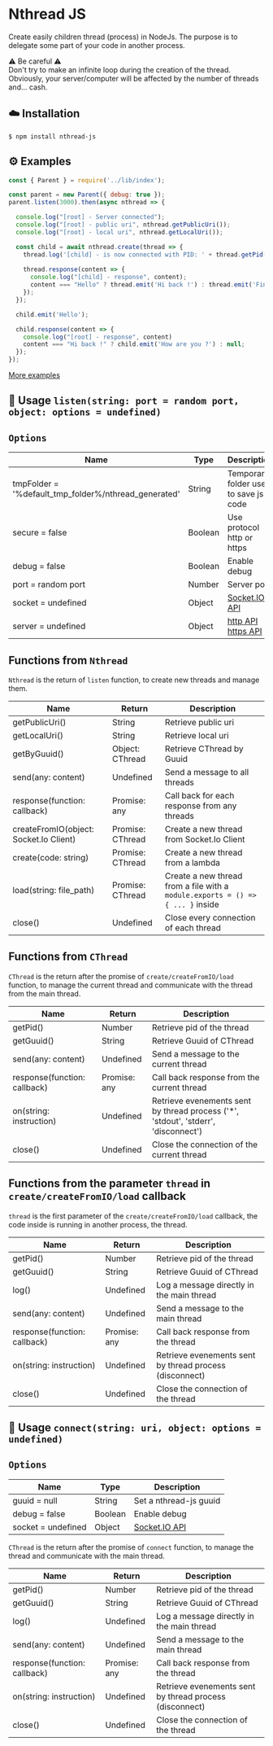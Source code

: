 # Nthread JS
Create easily children thread (process) in NodeJs. The purpose is to delegate some part of your code in another process.  
  
⚠ Be careful ⚠  
Don't try to make an infinite loop during the creation of the thread.  
Obviously, your server/computer will be affected by the number of threads and... cash.  

## ☁️ Installation

```
$ npm install nthread-js
```
  
## ⚙️ Examples

``` js  
const { Parent } = require('../lib/index');

const parent = new Parent({ debug: true });
parent.listen(3000).then(async nthread => {

  console.log("[root] - Server connected");
  console.log("[root] - public uri", nthread.getPublicUri());
  console.log("[root] - local uri", nthread.getLocalUri());

  const child = await nthread.create(thread => {
    thread.log('[child] - is now connected with PID: ' + thread.getPid());
    
    thread.response(content => {
      console.log("[child] - response", content);
      content === "Hello" ? thread.emit('Hi back !') : thread.emit('Fine and you?');
    });
  });

  child.emit('Hello');

  child.response(content => {
    console.log("[root] - response", content)
    content === "Hi back !" ? child.emit('How are you ?') : null;
  });
});
```

[More examples](https://github.com/dobobaie/nthread-js/tree/master/examples)
   
## 📝 Usage `listen(string: port = random port, object: options = undefined)`

## `Options`

| Name                                                   | Type     | Description         
| ------------------------------------------------------ | -------- | ------------
| tmpFolder = '%default_tmp_folder%/nthread_generated'   | String   | Temporary folder used to save js code 
| secure = false                                         | Boolean  | Use protocol http or https
| debug = false                                          | Boolean  | Enable debug
| port = random port                                     | Number   | Server port
| socket = undefined                                     | Object   | [Socket.IO API](https://socket.io/docs/server-api/)
| server = undefined                                     | Object   | [http API](https://nodejs.org/api/http.html) [https API](https://nodejs.org/api/https.html)

## Functions from `Nthread`
  
`Nthread` is the return of `listen` function, to create new threads and manage them.  
  
| Name                                    | Return            | Description         
| ----------------------------------------| ------------------| ------------
| getPublicUri()                          | String            | Retrieve public uri
| getLocalUri()                           | String            | Retrieve local uri
| getByGuuid()                            | Object: CThread   | Retrieve CThread by Guuid
| send(any: content)                      | Undefined         | Send a message to all threads
| response(function: callback)            | Promise: any      | Call back for each response from any threads
| createFromIO(object: Socket.Io Client)  | Promise: CThread  | Create a new thread from Socket.Io Client
| create(code: string)                    | Promise: CThread  | Create a new thread from a lambda
| load(string: file_path)                 | Promise: CThread  | Create a new thread from a file with a `module.exports = () => { ... }` inside
| close()                                 | Undefined         | Close every connection of each thread

## Functions from `CThread`
  
`CThread` is the return after the promise of `create/createFromIO/load` function, to manage the current thread and communicate with the thread from the main thread.

| Name                                    | Return            | Description         
| ----------------------------------------| ------------------| ------------
| getPid()                                | Number            | Retrieve pid of the thread
| getGuuid()                              | String            | Retrieve Guuid of CThread
| send(any: content)                      | Undefined         | Send a message to the current thread
| response(function: callback)            | Promise: any      | Call back response from the current thread
| on(string: instruction)                 | Undefined         | Retrieve evenements sent by thread process ('*', 'stdout', 'stderr', 'disconnect')
| close()                                 | Undefined         | Close the connection of the current thread

## Functions from the parameter `thread` in `create/createFromIO/load` callback

`thread` is the first parameter of the `create/createFromIO/load` callback, the code inside is running in another process, the thread. 

| Name                                    | Return            | Description         
| ----------------------------------------| ------------------| ------------
| getPid()                                | Number            | Retrieve pid of the thread
| getGuuid()                              | String            | Retrieve Guuid of CThread
| log()                                   | Undefined         | Log a message directly in the main thread
| send(any: content)                      | Undefined         | Send a message to the main thread
| response(function: callback)            | Promise: any      | Call back response from the thread
| on(string: instruction)                 | Undefined         | Retrieve evenements sent by thread process (disconnect)
| close()                                 | Undefined         | Close the connection of the thread

## 📝 Usage `connect(string: uri, object: options = undefined)`

## `Options`

| Name                                                   | Type     | Description         
| ------------------------------------------------------ | -------- | ------------
| guuid = null                                           | String   | Set a nthread-js guuid
| debug = false                                          | Boolean  | Enable debug
| socket = undefined                                     | Object   | [Socket.IO API](https://socket.io/docs/server-api/)
  
`CThread` is the return after the promise of `connect` function, to manage the thread and communicate with the main thread.

| Name                                    | Return            | Description         
| ----------------------------------------| ------------------| ------------
| getPid()                                | Number            | Retrieve pid of the thread
| getGuuid()                              | String            | Retrieve Guuid of CThread
| log()                                   | Undefined         | Log a message directly in the main thread
| send(any: content)                      | Undefined         | Send a message to the main thread
| response(function: callback)            | Promise: any      | Call back response from the thread
| on(string: instruction)                 | Undefined         | Retrieve evenements sent by thread process (disconnect)
| close()                                 | Undefined         | Close the connection of the thread

